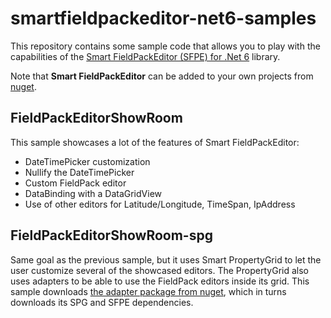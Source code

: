 # smartfieldpackeditor-net6-samples

This repository contains some sample code that allows you to play with the capabilities of the [Smart FieldPackEditor (SFPE) for .Net 6](https://visualhint.com/fieldpackeditor) library.

Note that **Smart FieldPackEditor** can be added to your own projects from [nuget](https://www.nuget.org/packages/VisualHint.SmartFieldPackEditor-net6.Trial).

## FieldPackEditorShowRoom

This sample showcases a lot of the features of Smart FieldPackEditor:

- DateTimePicker customization
- Nullify the DateTimePicker
- Custom FieldPack editor
- DataBinding with a DataGridView
- Use of other editors for Latitude/Longitude, TimeSpan, IpAddress

## FieldPackEditorShowRoom-spg

Same goal as the previous sample, but it uses Smart PropertyGrid to let the user customize several of the showcased editors. The PropertyGrid also uses adapters to be able to use the FieldPack editors inside its grid. This sample downloads [the adapter package from nuget](https://www.nuget.org/packages/VisualHint.SpgSfpeAdapter-net6.Trial), which in turns downloads its SPG and SFPE dependencies.
